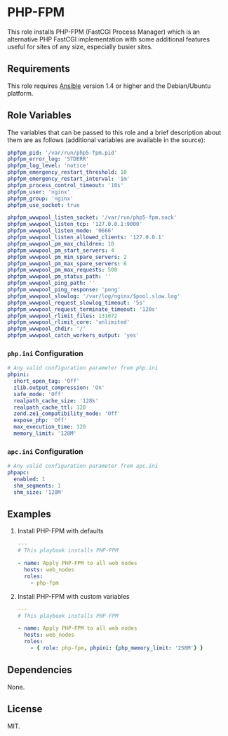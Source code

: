 # PHP-FPM

This role installs PHP-FPM (FastCGI Process Manager) which is an alternative PHP
FastCGI implementation with some additional features useful for sites of any size,
especially busier sites.

## Requirements

This role requires [Ansible](http://www.ansibleworks.com/) version 1.4 or higher
and the Debian/Ubuntu platform.

## Role Variables

The variables that can be passed to this role and a brief description about
them are as follows (additional variables are available in the source):

```yaml
phpfpm_pid: '/var/run/php5-fpm.pid'
phpfpm_error_log: 'STDERR'
phpfpm_log_level: 'notice'
phpfpm_emergency_restart_threshold: 10
phpfpm_emergency_restart_interval: '1m'
phpfpm_process_control_timeout: '10s'
phpfpm_user: 'nginx'
phpfpm_group: 'nginx'
phpfpm_use_socket: true

phpfpm_wwwpool_listen_socket: '/var/run/php5-fpm.sock'
phpfpm_wwwpool_listen_tcp: '127.0.0.1:9000'
phpfpm_wwwpool_listen_mode: '0666'
phpfpm_wwwpool_listen_allowed_clients: '127.0.0.1'
phpfpm_wwwpool_pm_max_children: 10
phpfpm_wwwpool_pm_start_servers: 4
phpfpm_wwwpool_pm_min_spare_servers: 2
phpfpm_wwwpool_pm_max_spare_servers: 6
phpfpm_wwwpool_pm_max_requests: 500
phpfpm_wwwpool_pm_status_path: ''
phpfpm_wwwpool_ping_path: ''
phpfpm_wwwpool_ping_response: 'pong'
phpfpm_wwwpool_slowlog: '/var/log/nginx/$pool.slow.log'
phpfpm_wwwpool_request_slowlog_timeout: '5s'
phpfpm_wwwpool_request_terminate_timeout: '120s'
phpfpm_wwwpool_rlimit_files: 131072
phpfpm_wwwpool_rlimit_core: 'unlimited'
phpfpm_wwwpool_chdir: '/'
phpfpm_wwwpool_catch_workers_output: 'yes'
```

### `php.ini` Configuration

```yaml
# Any valid configuration parameter from php.ini
phpini:
  short_open_tag: 'Off'
  zlib.output_compression: 'On'
  safe_mode: 'Off'
  realpath_cache_size: '128k'
  realpath_cache_ttl: 120
  zend.ze1_compatibility_mode: 'Off'
  expose_php: 'Off'
  max_execution_time: 120
  memory_limit: '128M'
```

### `apc.ini` Configuration

```yaml
# Any valid configuration parameter from apc.ini
phpapc:
  enabled: 1
  shm_segments: 1
  shm_size: '128M'
```

## Examples

1) Install PHP-FPM with defaults

    ```yaml
    ---
    # This playbook installs PHP-FPM

    - name: Apply PHP-FPM to all web nodes
      hosts: web_nodes
      roles:
        - php-fpm
    ```

2) Install PHP-FPM with custom variables

    ```yaml
    ---
    # This playbook installs PHP-FPM

    - name: Apply PHP-FPM to all web nodes
      hosts: web_nodes
      roles:
        - { role: php-fpm, phpini: {php_memory_limit: '256M'} }
    ```

## Dependencies

None.

## License

MIT.
